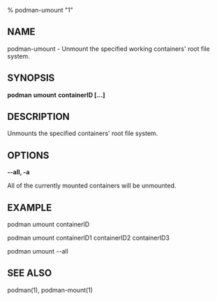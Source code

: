 % podman-umount "1"

## NAME
podman\-umount - Unmount the specified working containers' root file system.

## SYNOPSIS
**podman** **umount** **containerID [...]**

## DESCRIPTION
Unmounts the specified containers' root file system.

## OPTIONS
**--all, -a**

All of the currently mounted containers will be unmounted.

## EXAMPLE

podman umount containerID

podman umount containerID1 containerID2 containerID3

podman umount --all

## SEE ALSO
podman(1), podman-mount(1)
